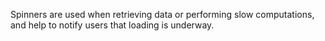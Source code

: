 Spinners are used when retrieving data or performing slow computations, and help to notify users that loading is underway.
